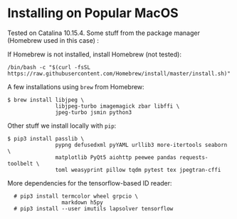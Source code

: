 <!--
__author__ = "Victoria Schuster"
__copyright__ = "Copyright (C) 2018 Andrew Rechnitzer"
__copyright__ = "Copyright (C) 2018-2020 Colin B. Macdonald"
__license__ = "GFDL"
 -->
Installing on Popular MacOS
=======================================


Tested on Catalina 10.15.4. Some stuff from the package manager (Homebrew used in this case) :

If Homebrew is not installed, install Homebrew (not tested):
```
/bin/bash -c "$(curl -fsSL https://raw.githubusercontent.com/Homebrew/install/master/install.sh)"
```

A few installations using `brew` from Homebrew:

```
$ brew install libjpeg \
               libjpeg-turbo imagemagick zbar libffi \
               jpeg-turbo jsmin python3
```

Other stuff we install locally with `pip`: 
```
$ pip3 install passlib \
               pypng defusedxml pyYAML urllib3 more-itertools seaborn \
               matplotlib PyQt5 aiohttp peewee pandas requests-toolbelt \
               toml weasyprint pillow tqdm pytest tex jpegtran-cffi 
```

More dependencies for the tensorflow-based ID reader:
```
  # pip3 install termcolor wheel grpcio \
                 markdown h5py
  # pip3 install --user imutils lapsolver tensorflow
```
